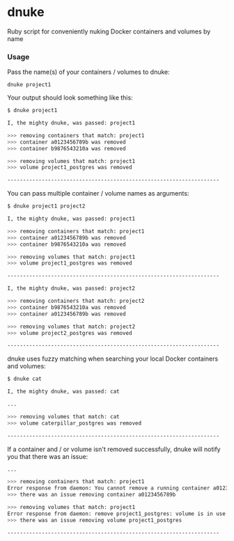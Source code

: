 # dnuke
Ruby script for conveniently nuking Docker containers and volumes by name

### Usage
Pass the name(s) of your containers / volumes to dnuke:

`dnuke project1`

Your output should look something like this:

```bash
$ dnuke project1

I, the mighty dnuke, was passed: project1

>>> removing containers that match: project1
>>> container a0123456789b was removed
>>> container b9876543210a was removed

>>> removing volumes that match: project1
>>> volume project1_postgres was removed

--------------------------------------------------------------------
```

You can pass multiple container / volume names as arguments:

```bash
$ dnuke project1 project2

I, the mighty dnuke, was passed: project1

>>> removing containers that match: project1
>>> container a0123456789b was removed
>>> container b9876543210a was removed

>>> removing volumes that match: project1
>>> volume project1_postgres was removed

--------------------------------------------------------------------

I, the mighty dnuke, was passed: project2

>>> removing containers that match: project2
>>> container b9876543210a was removed
>>> container a0123456789b was removed

>>> removing volumes that match: project2
>>> volume project2_postgres was removed

--------------------------------------------------------------------
```

dnuke uses fuzzy matching when searching your local Docker containers and volumes:

```bash
$ dnuke cat

I, the mighty dnuke, was passed: cat

...

>>> removing volumes that match: cat
>>> volume caterpillar_postgres was removed

--------------------------------------------------------------------
```

If a container and / or volume isn't removed successfully, dnuke will notify you that there was an issue:

```bash
...

>>> removing containers that match: project1
Error response from daemon: You cannot remove a running container a0123456789ba0123456789ba0123456789ba0123456789ba0123456789ba012. Stop the container before attempting removal or force remove
>>> there was an issue removing container a0123456789b

>>> removing volumes that match: project1
Error response from daemon: remove project1_postgres: volume is in use - [a0123456789ba0123456789ba0123456789ba0123456789ba0123456789ba012]
>>> there was an issue removing volume project1_postgres

--------------------------------------------------------------------
```
